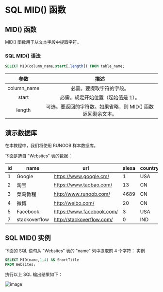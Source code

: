 # SQL MID() 函数
## MID() 函数
MID() 函数用于从文本字段中提取字符。
### SQL MID() 语法
```sql
SELECT MID(column_name,start[,length]) FROM table_name;

```

|参数  |描述    |
|:----:|:-----:|
|column_name	|必需。要提取字符的字段。|
|start	|必需。规定开始位置（起始值是 1）。|
|length	|可选。要返回的字符数。如果省略，则 MID() 函数返回剩余文本。|

## 演示数据库
在本教程中，我们将使用 RUNOOB 样本数据库。

下面是选自 "Websites" 表的数据：

| id | name         | url                       | alexa | country |
|----|--------------|---------------------------|-------|---------|
| 1  | Google       | https://www.google.cm/    | 1     | USA     |
| 2  | 淘宝          | https://www.taobao.com/   | 13    | CN      |
| 3  | 菜鸟教程      | http://www.runoob.com/    | 4689  | CN      |
| 4  | 微博          | http://weibo.com/         | 20    | CN      |
| 5  | Facebook     | https://www.facebook.com/ | 3     | USA     |
| 7  | stackoverflow | http://stackoverflow.com/ |   0 | IND     |

## SQL MID() 实例
下面的 SQL 语句从 "Websites" 表的 "name" 列中提取前 4 个字符：
实例
```sql
SELECT MID(name,1,4) AS ShortTitle
FROM Websites;
```
执行以上 SQL 输出结果如下：

![image](https://user-images.githubusercontent.com/18340126/174221620-70b91695-2ebe-4a46-a006-9027e4af1242.png)

